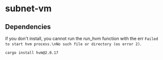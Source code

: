 # subnet-vm

## Dependencies
if you don't install, you cannot run the run_hvm function with the err `Failed to start hvm process.\nNo such file or directory (os error 2)`.
```
cargo install hvm@2.0.17
```